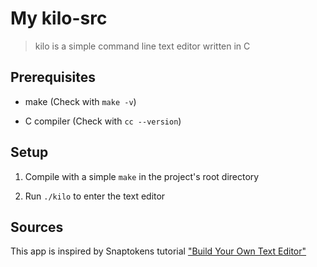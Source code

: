 # My kilo-src

> kilo is a simple command line text editor written in C

## Prerequisites

- make (Check with `make -v`)

- C compiler (Check with `cc --version`)

## Setup

1. Compile with a simple `make` in the project's root directory

2. Run `./kilo` to enter the text editor

## Sources

This app is inspired by Snaptokens tutorial ["Build Your Own Text Editor"](https://github.com/snaptoken/kilo-src)
